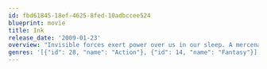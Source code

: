 ```yaml
---
id: fbd61845-18ef-4625-8fed-10adbccee524
blueprint: movie
title: Ink
release_date: '2009-01-23'
overview: "Invisible forces exert power over us in our sleep. A mercenary named Ink, on a literal nightmare mission, captures the spirit of 8-year-old Emma in the dream world. To save her, the dream-givers marshal all their resources, focusing on saving the soul of Emma's tragically broken father."
genres: '[{"id": 28, "name": "Action"}, {"id": 14, "name": "Fantasy"}]'
---
```

